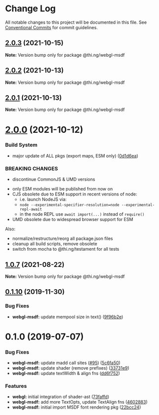 # Change Log

All notable changes to this project will be documented in this file.
See [Conventional Commits](https://conventionalcommits.org) for commit guidelines.

## [2.0.3](https://github.com/thi-ng/umbrella/compare/@thi.ng/webgl-msdf@2.0.2...@thi.ng/webgl-msdf@2.0.3) (2021-10-15)

**Note:** Version bump only for package @thi.ng/webgl-msdf





## [2.0.2](https://github.com/thi-ng/umbrella/compare/@thi.ng/webgl-msdf@2.0.1...@thi.ng/webgl-msdf@2.0.2) (2021-10-13)

**Note:** Version bump only for package @thi.ng/webgl-msdf





## [2.0.1](https://github.com/thi-ng/umbrella/compare/@thi.ng/webgl-msdf@2.0.0...@thi.ng/webgl-msdf@2.0.1) (2021-10-13)

**Note:** Version bump only for package @thi.ng/webgl-msdf





# [2.0.0](https://github.com/thi-ng/umbrella/compare/@thi.ng/webgl-msdf@1.0.8...@thi.ng/webgl-msdf@2.0.0) (2021-10-12)


### Build System

* major update of ALL pkgs (export maps, ESM only) ([0d1d6ea](https://github.com/thi-ng/umbrella/commit/0d1d6ea9fab2a645d6c5f2bf2591459b939c09b6))


### BREAKING CHANGES

* discontinue CommonJS & UMD versions

- only ESM modules will be published from now on
- CJS obsolete due to ESM support in recent versions of node:
  - i.e. launch NodeJS via:
  - `node --experimental-specifier-resolution=node --experimental-repl-await`
  - in the node REPL use `await import(...)` instead of `require()`
- UMD obsolete due to widespread browser support for ESM

Also:
- normalize/restructure/reorg all package.json files
- cleanup all build scripts, remove obsolete
- switch from mocha to @thi.ng/testament for all tests






##  [1.0.7](https://github.com/thi-ng/umbrella/compare/@thi.ng/webgl-msdf@1.0.6...@thi.ng/webgl-msdf@1.0.7) (2021-08-22) 

**Note:** Version bump only for package @thi.ng/webgl-msdf 

##  [0.1.10](https://github.com/thi-ng/umbrella/compare/@thi.ng/webgl-msdf@0.1.9...@thi.ng/webgl-msdf@0.1.10) (2019-11-30) 

###  Bug Fixes 

- **webgl-msdf:** update mempool size in text() ([9f96b2e](https://github.com/thi-ng/umbrella/commit/9f96b2ec525cd8d8a5d5e31d39352f0c6e350991)) 

#  0.1.0 (2019-07-07) 

###  Bug Fixes 

- **webgl-msdf:** update madd call sites ([#95](https://github.com/thi-ng/umbrella/issues/95)) ([5c6fa50](https://github.com/thi-ng/umbrella/commit/5c6fa50)) 
- **webgl-msdf:** update shader (remove prefixes) ([33731e9](https://github.com/thi-ng/umbrella/commit/33731e9)) 
- **webgl-msdf:** update textWidth & align fns ([dd6f752](https://github.com/thi-ng/umbrella/commit/dd6f752)) 

###  Features 

- **webgl:** initial integration of shader-ast ([73faffd](https://github.com/thi-ng/umbrella/commit/73faffd)) 
- **webgl-msdf:** add more TextOpts, update TextAlign fns ([4602883](https://github.com/thi-ng/umbrella/commit/4602883)) 
- **webgl-msdf:** initial import MSDF font rendering pkg ([22bcc24](https://github.com/thi-ng/umbrella/commit/22bcc24))
